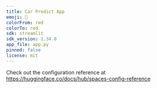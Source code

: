 ```yaml
---
title: Car Predict App
emoji: 🏢
colorFrom: red
colorTo: red
sdk: streamlit
sdk_version: 1.34.0
app_file: app.py
pinned: false
license: mit
---
```


Check out the configuration reference at https://huggingface.co/docs/hub/spaces-config-reference
